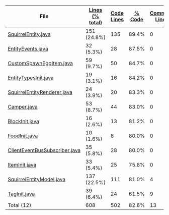 
|File|[Lines (% total)](https://github.com/ItamarDenkberg/Camper/tree/1.17.1/Statistics/LinesDescending.md/)|[Code Lines](https://github.com/ItamarDenkberg/Camper/tree/1.17.1/Statistics/CodeDescending.md/)|[% Code](https://github.com/ItamarDenkberg/Camper/tree/1.17.1/Statistics/ProportionCodeDescending.md/)|[Comment Lines](https://github.com/ItamarDenkberg/Camper/tree/1.17.1/Statistics/CommentsDescending.md/)|[% Comment](https://github.com/ItamarDenkberg/Camper/tree/1.17.1/Statistics/ProportionCommentsDescending.md/)|[Blank Lines](https://github.com/ItamarDenkberg/Camper/tree/1.17.1/Statistics/BlanksDescending.md/)|[% Blank](https://github.com/ItamarDenkberg/Camper/tree/1.17.1/Statistics/ProportionBlanksDescending.md/)|
| --- | --- | --- | --- | --- | --- | --- | --- |
|[SquirrelEntity.java](https://github.com/ItamarDenkberg/Camper/tree/1.17.1/./src/main/java/io/github/itamardenkberg/camper/common/entities/passive/SquirrelEntity.java)|151 (24.8%)|135|89.4%|0|0.0%|16|10.6%|
|[EntityEvents.java](https://github.com/ItamarDenkberg/Camper/tree/1.17.1/./src/main/java/io/github/itamardenkberg/camper/common/events/EntityEvents.java)|32 (5.3%)|28|87.5%|0|0.0%|4|12.5%|
|[CustomSpawnEggItem.java](https://github.com/ItamarDenkberg/Camper/tree/1.17.1/./src/main/java/io/github/itamardenkberg/camper/common/items/CustomSpawnEggItem.java)|59 (9.7%)|50|84.7%|0|0.0%|9|15.3%|
|[EntityTypesInit.java](https://github.com/ItamarDenkberg/Camper/tree/1.17.1/./src/main/java/io/github/itamardenkberg/camper/core/init/EntityTypesInit.java)|19 (3.1%)|16|84.2%|0|0.0%|3|15.8%|
|[SquirrelEntityRenderer.java](https://github.com/ItamarDenkberg/Camper/tree/1.17.1/./src/main/java/io/github/itamardenkberg/camper/client/render/entity/SquirrelEntityRenderer.java)|24 (3.9%)|20|83.3%|0|0.0%|4|16.7%|
|[Camper.java](https://github.com/ItamarDenkberg/Camper/tree/1.17.1/./src/main/java/io/github/itamardenkberg/camper/Camper.java)|53 (8.7%)|44|83.0%|0|0.0%|9|17.0%|
|[BlockInit.java](https://github.com/ItamarDenkberg/Camper/tree/1.17.1/./src/main/java/io/github/itamardenkberg/camper/core/init/BlockInit.java)|16 (2.6%)|13|81.2%|0|0.0%|3|18.8%|
|[FoodInit.java](https://github.com/ItamarDenkberg/Camper/tree/1.17.1/./src/main/java/io/github/itamardenkberg/camper/core/init/FoodInit.java)|10 (1.6%)|8|80.0%|0|0.0%|2|20.0%|
|[ClientEventBusSubscriber.java](https://github.com/ItamarDenkberg/Camper/tree/1.17.1/./src/main/java/io/github/itamardenkberg/camper/core/util/ClientEventBusSubscriber.java)|35 (5.8%)|28|80.0%|0|0.0%|7|20.0%|
|[ItemInit.java](https://github.com/ItamarDenkberg/Camper/tree/1.17.1/./src/main/java/io/github/itamardenkberg/camper/core/init/ItemInit.java)|33 (5.4%)|25|75.8%|0|0.0%|8|24.2%|
|[SquirrelEntityModel.java](https://github.com/ItamarDenkberg/Camper/tree/1.17.1/./src/main/java/io/github/itamardenkberg/camper/client/render/model/SquirrelEntityModel.java)|137 (22.5%)|111|81.0%|4|2.9%|22|16.1%|
|[TagInit.java](https://github.com/ItamarDenkberg/Camper/tree/1.17.1/./src/main/java/io/github/itamardenkberg/camper/core/init/TagInit.java)|39 (6.4%)|24|61.5%|9|23.1%|6|15.4%|
|Total (12)|608|502|82.6%|13| 2.1%|93|15.3%|